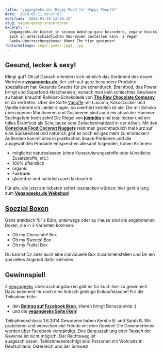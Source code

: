 ```yaml
---
title: 'vegangeeks.de: Happy Food for Happy People!'
date: '2014-05-11 09:47:05'
modified: '2016-01-20 12:56:32'
slug: vegan-geeks-snack-boxen
excerpt: >-
  Vegangeeks.de bietet in seinem Webshop ganz besondere, vegane Snacks, die man
  auch in unterschiedlichen Abo-Boxen bestellen kann. 2 Vegan
  Geeks-Überraschungsboxen könnt Ihr hier gewinnen!
featuredImage: vegan-geeks.jpg1_.jpg
---
```


## Gesund, lecker & sexy!

Klingt gut? Oh ja! Danach orientiert sich nämlich das Sortiment des neuen Webshop [**vegangeeks.de**](http://www.vegangeeks.de/), der sich auf ganz besondere Produkte spezialisiert hat: Gesunde Snacks für zwischendurch, Brainfood, das Power bringt und Superfood-Naschereien, wonach man kein schlechtes Gewissen zu haben braucht! Rohkost-Schokolade von [**The Raw Chocolate Company**](http://www.vegangeeks.de/snacks.html?manufacturer=125) ist da vertreten. Über die Sorte [Vanoffe](http://www.vegangeeks.de/snacks/schokoriegel-vanoffe-dark.html) mit Lucuma, Kokoszucker und Vanille könnte ich Lieder singen, so unerhört köstlich ist sie. Die mit Schoko überzogenen Maulbeeren und Gojibeeren sind auch ein absoluter Hammer. Suchtgefahr hoch zehn! Die Riegel von **[jüstnüts](https://www.veganblatt.com/justnuts-riegel)** sind total lecker und ein tolles Brainfood als Schuljause oder Zwischenmahlzeit in der Arbeit. Mit den **[Conscious Food Coconut Nuggets](http://www.vegangeeks.de/snacks/coconut-nuggets.html)** reist man geschmacklich mal kurz auf eine Südseeinsel und natürlich gibt es noch einiges mehr zu entdecken! Außerdem kommt alles in praktischen Snack-Portionen und die ausgewählten Produkte entsprechen allesamt folgenden, hohen Kriterien:

*   möglichst naturbelassen (ohne Konservierungsstoffe oder künstliche Zusatzstoffe, etc.)
*   100% pflanzlich
*   organic
*   Fairtrade
*   glutenfrei und natürlich auch laktosefrei

Für alle, die jetzt am liebsten sofort lossnacken würden: hier geht´s lang zum [**Vegangeeks.de Webshop**](http://www.vegangeeks.de/)! [<!-- Image removed (no copyright): vegangeeks-collage.jpg -->](https://www.veganblatt.com/i/vegangeeks-collage.jpg)

## [Spezial Boxen](http://www.vegangeeks.de/boxes.html)

Ganz praktisch für´s Büro, unterwegs oder zu Hause sind die angebotenen Boxen, die in 3 Varianten kommen:

*   Oh my Chocolate! Box
*   Oh my Sweets! Box
*   Oh my Fruits! Box

Du kannst Dir aber auch eine individuelle Box zusammenstellen und Dir ein spezielles Angebot dafür einholen.

## Gewinnspiel!

2 [vegangeeks](http://www.vegangeeks.de/) Überraschungsboxen gibt es für Euch hier zu gewinnen! Dazu bekommt Ihr noch eine hübsch geekige Einkaufstasche! Für die Teilnahme bitte:

*   den [**Beitrag auf Facebook liken**](https://www.facebook.com/veganblatt/posts/587580661355930?comment_id=589772521136744&offset=0&total_comments=4&notif_t=share_comment), sharen bringt Bonuspunkte ;)
*   und die [**vegangeeks Seite liken**](https://www.facebook.com/pages/Vegan-Geeks/137308436468084)!

Teilnahmeschluss: 1.6.2014 Gewonnen haben Kerstin B. und Sarah B. Wir gratulieren und wünschen viel Freude mit dem Gewinn! Die GewinnerInnen werden über Facebook verständigt. Eine Barauszahlung oder Tausch der Gewinne ist nicht möglich. Der Rechtsweg ist ausgeschlossen. Teilnahmeberechtigt sind Personen mit Wohnsitz in Deutschland, Österreich und der Schweiz.
